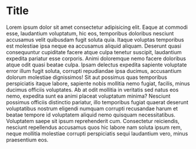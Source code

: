 ---
---

# Title

Lorem ipsum dolor sit amet consectetur adipisicing elit. Eaque at commodi esse, laudantium voluptatum, hic eos, temporibus doloribus nesciunt accusamus velit quibusdam fugit soluta quia. Itaque voluptas temporibus est molestiae ipsa neque ea accusamus aliquid aliquam. Deserunt quasi consequuntur cupiditate facere atque culpa tenetur suscipit, laudantium expedita pariatur esse corporis. Animi doloremque nemo facere doloribus atque odit quasi beatae culpa. Ipsam delectus expedita sapiente voluptate error illum fugit soluta, corrupti repudiandae ipsa ducimus, accusantium dolorum molestiae dignissimos! Sit aut possimus quas temporibus perspiciatis itaque labore, sapiente nobis mollitia nemo fugiat, facilis, minus ducimus officiis voluptates. Ab at odit mollitia in veritatis sed natus eos nemo, expedita sunt ea animi placeat voluptatum minima? Nesciunt possimus officiis distinctio pariatur, illo temporibus fugiat quaerat deserunt voluptatibus nostrum eligendi numquam corrupti recusandae harum et beatae tempore id voluptatem aliquid nemo quisquam necessitatibus. Voluptatem saepe sit ipsum reprehenderit cum. Consectetur reiciendis, nesciunt repellendus accusamus quos hic labore nam soluta ipsum rem, neque mollitia molestiae corrupti perspiciatis sequi laudantium vero, minus praesentium eos.
